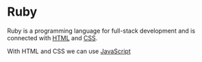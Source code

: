 <h1>Ruby</h1>

<p>Ruby is a programming language for full-stack development and is connected with <a href="/wiki/HTML">HTML</a> and <a href="/wiki/CSS">CSS</a>.</p>

With HTML and CSS we can use [JavaScript](/wiki/JavaScript)
